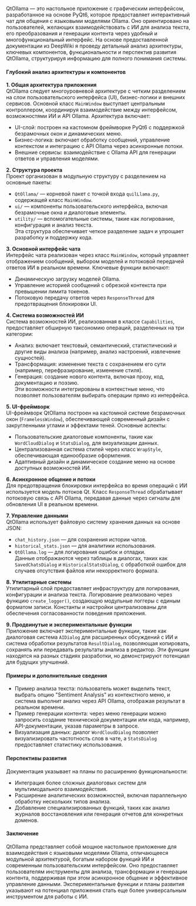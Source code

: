 
QtOllama — это настольное приложение с графическим интерфейсом, разработанное на основе PyQt6, которое предоставляет интерактивный чат для общения с языковыми моделями Ollama. Оно ориентировано на пользователей, желающих взаимодействовать с ИИ для анализа текста, его преобразования и генерации контента через удобный и многофункциональный интерфейс. На основе предоставленной документации из DeepWiki я проведу детальный анализ архитектуры, ключевых компонентов, функциональности и перспектив развития QtOllama, структурируя информацию для полного понимания системы.

#### Глубокий анализ архитектуры и компонентов

**1. Общая архитектура приложения**  
QtOllama следует многоуровневой архитектуре с четким разделением на слои пользовательского интерфейса (UI), бизнес-логики и внешних сервисов. Основной класс `MainWindow` выступает центральным контроллером, координируя взаимодействие между интерфейсом, возможностями ИИ и API Ollama. Архитектура включает:  
- UI-слой: построен на кастомном фреймворке PyQt6 с поддержкой безрамочных окон и динамических меню.  
- Бизнес-логика: включает обработку сообщений, управление контекстом и интеграцию с API Ollama через асинхронные потоки.  
- Внешние сервисы: взаимодействие с Ollama API для генерации ответов и управления моделями.

**2. Структура проекта**  
Проект организован в модульную структуру с разделением на основные пакеты:  
- `QtOllama/` — корневой пакет с точкой входа `quilLlama.py`, содержащей класс `MainWindow`.  
- `ui/` — компоненты пользовательского интерфейса, включая безрамочные окна и диалоговые элементы.  
- `utility/` — вспомогательные системы, такие как логирование, конфигурация и анализ текста.  
Эта структура обеспечивает четкое разделение задач и упрощает разработку и поддержку кода.

**3. Основной интерфейс чата**  
Интерфейс чата реализован через класс `MainWindow`, который управляет отображением сообщений, выбором моделей и потоковой передачей ответов ИИ в реальном времени. Ключевые функции включают:  
- Динамическую загрузку моделей Ollama.  
- Управление историей сообщений с обрезкой контекста при превышении лимита токенов.  
- Потоковую передачу ответов через `ResponseThread` для предотвращения блокировки UI.

**4. Система возможностей ИИ**  
Система возможностей ИИ, реализованная в классе `Capabilities`, предоставляет обширную таксономию операций, разделенных на три категории:  
- Анализ: включает текстовый, семантический, статистический и другие виды анализа (например, анализ настроений, извлечение сущностей).  
- Трансформация: изменение текста с сохранением его сути (например, перефразирование, изменение стиля).  
- Генерация: создание нового контента, включая прозу, код, документацию и поэзию.  
Эти возможности интегрированы в контекстные меню, что позволяет пользователям выбирать операции прямо из интерфейса.

**5. UI-фреймворк**  
UI-фреймворк QtOllama построен на кастомной системе безрамочных окон (`FramelessWindow`), обеспечивающей современный дизайн с закругленными углами и эффектами теней. Основные аспекты:  
- Пользовательские диалоговые компоненты, такие как `WordCloudDialog` и `StatsDialog`, для визуализации данных.  
- Централизованная система стилей через класс `WrapStyle`, обеспечивающая единообразие оформления.  
- Адаптивный дизайн и динамическое создание меню на основе доступных возможностей ИИ.

**6. Асинхронное общение и потоки**  
Для предотвращения блокировки интерфейса во время операций с ИИ используется модель потоков Qt. Класс `ResponseThread` обрабатывает потоковую связь с API Ollama, передавая данные через сигналы для обновления UI в реальном времени.

**7. Управление данными**  
QtOllama использует файловую систему хранения данных на основе JSON:  
- `chat_history.json` — для сохранения истории чатов.  
- `historical_stats.json` — для аналитики использования.  
- `QtOllama.log` — для логирования ошибок и отладки.  
Данные отображаются через таблицы в диалогах, таких как `SavedChatsDialog` и `HistoricalStatsDialog`, с обработкой ошибок для случаев отсутствия файлов или некорректного формата.

**8. Утилитарные системы**  
Утилитарный слой предоставляет инфраструктуру для логирования, конфигурации и анализа текста. Логирование реализовано через функцию `create_logger()`, создающую модульные логгеры с единым форматом записи. Константы и настройки централизованы для обеспечения согласованности поведения приложения.

**9. Продвинутые и экспериментальные функции**  
Приложение включает экспериментальные функции, такие как диалоговая система `AIDialog` для расширенных обсуждений с ИИ и система обработки результатов `ResultDialog`, позволяющая копировать, сохранять или передавать результаты анализа в редактор. Эти функции находятся на разных стадиях разработки, но демонстрируют потенциал для будущих улучшений.

#### Примеры и дополнительные сведения
- Пример анализа текста: пользователь может выделить текст, выбрать опцию "Sentiment Analysis" из контекстного меню, и система выполнит анализ через API Ollama, отображая результат в реальном времени.  
- Пример генерации контента: через меню генерации можно запросить создание технической документации или кода, например, API-документации, указав параметры в запросе.  
- Визуализация данных: диалог `WordCloudDialog` позволяет визуализировать частотность слов в чате, а `StatsDialog` предоставляет статистику использования.

#### Перспективы развития
Документация указывает на планы по расширению функциональности:  
- Интеграция более сложных диалоговых систем для мультимодального взаимодействия.  
- Расширение аналитических возможностей, включая параллельную обработку нескольких типов анализа.  
- Добавление специализированных функций, таких как анализ журналов восстановления или генерация отчетов для конкретных доменов.

#### Заключение
QtOllama представляет собой мощное настольное приложение для взаимодействия с языковыми моделями Ollama, отличающееся модульной архитектурой, богатым набором функций ИИ и современным пользовательским интерфейсом. Оно предоставляет пользователям инструменты для анализа, трансформации и генерации контента, поддерживая при этом асинхронное общение и эффективное управление данными. Экспериментальные функции и планы развития указывают на потенциал приложения стать еще более универсальным инструментом для работы с ИИ.
